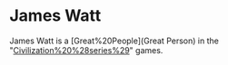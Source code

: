 # James Watt

James Watt is a [Great%20People](Great Person) in the "[Civilization%20%28series%29](Civilization)" games.